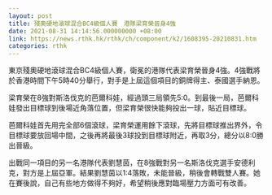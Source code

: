 ```yaml
---
layout: post
title: 殘奧硬地滾球混合BC4級個人賽　港隊梁育榮晉身4強
date: 2021-08-31 14:14:56.000000000 +08:00
link: https://news.rthk.hk/rthk/ch/component/k2/1608395-20210831.htm
categories: rthk
---
```


東京殘奧硬地滾球混合BC4級個人賽，衛冕的港隊代表梁育榮晉身4強。4強戰將於香港時間下午5時40分舉行，對手是上屆這個項目的銅牌得主、泰國選手納恩。

梁育榮在8強對斯洛伐克的芭爾科娃，經過頭三局領先5:0。到最後一局，芭爾科娃發出目標球到後場近角落位置，但梁育榮很快能夠投出一球，貼近目標球。

芭爾科娃首先用完全部6個滾球，梁育榮運用餘下滾球，先將目標球推出界外，令目標球要放回場中間，之後再將最後3球投到目標球附近，再取3分，總分以8:0勝出晉級。

出戰同一項目的另一名港隊代表劉慧茵，在8強戰對另一名斯洛伐克選手安德利克，對方是上屆亞軍。結果劉慧茵以1:4落敗，未能晉級，稍後會轉戰雙人賽。她在賽後說，自己有些地方做得不夠好，希望稍後應對臨場壓力方面可有改善。
